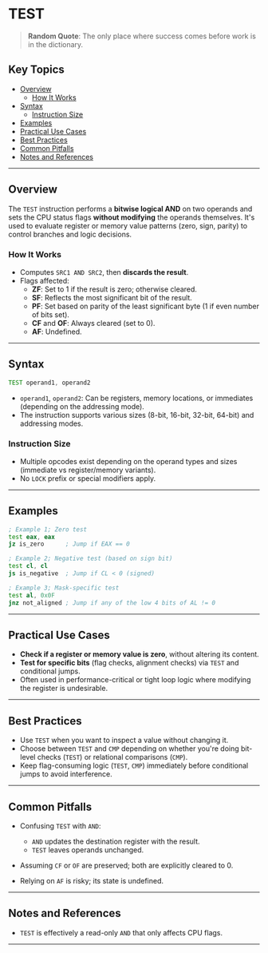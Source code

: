 # TEST

> **Random Quote**: The only place where success comes before work is in the dictionary.

## Key Topics

- [Overview](#overview)
    - [How It Works](#how-it-works)
- [Syntax](#syntax)
    - [Instruction Size](#instruction-size)
- [Examples](#examples)
- [Practical Use Cases](#practical-use-cases)
- [Best Practices](#best-practices)
- [Common Pitfalls](#common-pitfalls)
- [Notes and References](#notes-and-references)

---

## Overview

The `TEST` instruction performs a **bitwise logical AND** on two operands and sets the CPU status flags **without modifying** the operands themselves. It's used to evaluate register or memory value patterns (zero, sign, parity) to control branches and logic decisions.  
### How It Works

- Computes `SRC1 AND SRC2`, then **discards the result**.
- Flags affected:
  - **ZF**: Set to 1 if the result is zero; otherwise cleared.  
  - **SF**: Reflects the most significant bit of the result.  
  - **PF**: Set based on parity of the least significant byte (1 if even number of bits set).  
  - **CF** and **OF**: Always cleared (set to 0).  
  - **AF**: Undefined.  

---

## Syntax

```asm
TEST operand1, operand2
```

* `operand1`, `operand2`: Can be registers, memory locations, or immediates (depending on the addressing mode).
* The instruction supports various sizes (8-bit, 16-bit, 32-bit, 64-bit) and addressing modes.

### Instruction Size

* Multiple opcodes exist depending on the operand types and sizes (immediate vs register/memory variants).
* No `LOCK` prefix or special modifiers apply.

---

## Examples

```asm
; Example 1; Zero test
test eax, eax
jz is_zero      ; Jump if EAX == 0

; Example 2; Negative test (based on sign bit)
test cl, cl
js is_negative  ; Jump if CL < 0 (signed)

; Example 3; Mask-specific test
test al, 0x0F
jnz not_aligned ; Jump if any of the low 4 bits of AL != 0
```

---

## Practical Use Cases

* **Check if a register or memory value is zero**, without altering its content.
* **Test for specific bits** (flag checks, alignment checks) via `TEST` and conditional jumps.
* Often used in performance-critical or tight loop logic where modifying the register is undesirable.

---

## Best Practices

* Use `TEST` when you want to inspect a value without changing it.
* Choose between `TEST` and `CMP` depending on whether you're doing bit-level checks (`TEST`) or relational comparisons (`CMP`).
* Keep flag-consuming logic (`TEST`, `CMP`) immediately before conditional jumps to avoid interference.

---

## Common Pitfalls

* Confusing `TEST` with `AND`:

  * `AND` updates the destination register with the result.
  * `TEST` leaves operands unchanged.
* Assuming `CF` or `OF` are preserved; both are explicitly cleared to 0.
* Relying on `AF` is risky; its state is undefined.

---

## Notes and References

* `TEST` is effectively a read-only `AND` that only affects CPU flags.

---
